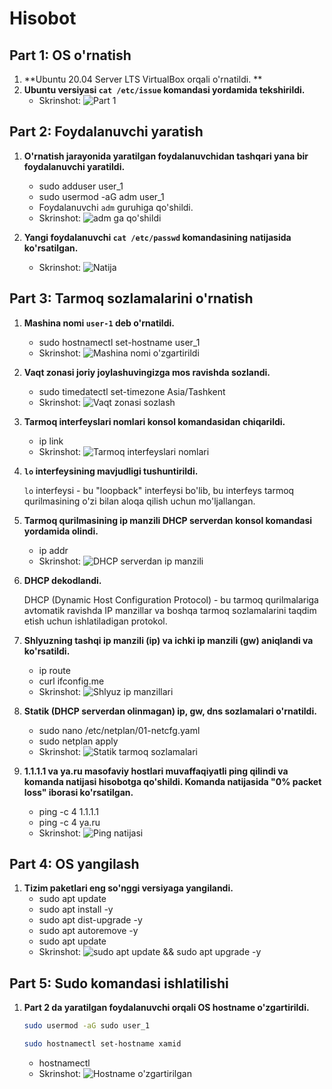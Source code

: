 # Hisobot

## Part 1: OS o'rnatish

1. **Ubuntu 20.04 Server LTS VirtualBox orqali o'rnatildi. **
2. **Ubuntu versiyasi `cat /etc/issue` komandasi yordamida tekshirildi.**
    - Skrinshot: ![Part 1](part_1.png)


## Part 2: Foydalanuvchi yaratish

1. **O'rnatish jarayonida yaratilgan foydalanuvchidan tashqari yana bir foydalanuvchi yaratildi.**
    - sudo adduser user_1
    - sudo usermod -aG adm user_1
    - Foydalanuvchi `adm` guruhiga qo'shildi.
    - Skrinshot: ![adm ga qo'shildi](part_2.1.png)

2. **Yangi foydalanuvchi `cat /etc/passwd` komandasining natijasida ko'rsatilgan.**
    - Skrinshot: ![Natija](part_2.png)


## Part 3: Tarmoq sozlamalarini o'rnatish

1. **Mashina nomi `user-1` deb o'rnatildi.**
    - sudo hostnamectl set-hostname user_1
    - Skrinshot: ![Mashina nomi o'zgartirildi](part_3.1.png)

2. **Vaqt zonasi joriy joylashuvingizga mos ravishda sozlandi.**
    - sudo timedatectl set-timezone Asia/Tashkent
    - Skrinshot: ![Vaqt zonasi sozlash](part_3.2.png)

3. **Tarmoq interfeyslari nomlari konsol komandasidan chiqarildi.**
    - ip link
    - Skrinshot: ![Tarmoq interfeyslari nomlari](part_3.3.png)

4. **`lo` interfeysining mavjudligi tushuntirildi.**

    `lo` interfeysi - bu "loopback" interfeysi bo'lib, bu interfeys tarmoq qurilmasining o'zi bilan aloqa qilish uchun mo'ljallangan.

5. **Tarmoq qurilmasining ip manzili DHCP serverdan konsol komandasi yordamida olindi.**
    - ip addr
    - Skrinshot: ![DHCP serverdan ip manzili](part_3.5.png)

6. **DHCP dekodlandi.**

    DHCP (Dynamic Host Configuration Protocol) - bu tarmoq qurilmalariga avtomatik ravishda IP manzillar va boshqa tarmoq sozlamalarini taqdim etish uchun ishlatiladigan protokol.

7. **Shlyuzning tashqi ip manzili (ip) va ichki ip manzili (gw) aniqlandi va ko'rsatildi.**
    - ip route
    - curl ifconfig.me
    - Skrinshot: ![Shlyuz ip manzillari](part_3.6.png)

8. **Statik (DHCP serverdan olinmagan) ip, gw, dns sozlamalari o'rnatildi.**
    - sudo nano /etc/netplan/01-netcfg.yaml
    - sudo netplan apply
    - Skrinshot: ![Statik tarmoq sozlamalari](part_3.7.png)

9. **1.1.1.1 va ya.ru masofaviy hostlari muvaffaqiyatli ping qilindi va komanda natijasi hisobotga qo'shildi. Komanda natijasida "0% packet loss" iborasi ko'rsatilgan.**
    - ping -c 4 1.1.1.1
    - ping -c 4 ya.ru
    - Skrinshot: ![Ping natijasi](part_3.8.png)


## Part 4: OS yangilash

1. **Tizim paketlari eng so'nggi versiyaga yangilandi.**
    - sudo apt update
    - sudo apt install -y
    - sudo apt dist-upgrade -y
    - sudo apt autoremove -y
    - sudo apt update
    - Skrinshot: ![sudo apt update && sudo apt upgrade -y](part_4.png)
  

## Part 5: Sudo komandasi ishlatilishi

1. **Part 2 da yaratilgan foydalanuvchi orqali OS hostname o'zgartirildi.**
      ```sh
      sudo usermod -aG sudo user_1
      ```
      ```sh
      sudo hostnamectl set-hostname xamid
      ```
    - hostnamectl 
    - Skrinshot: ![Hostname o'zgartirilgan](part_5.png)


